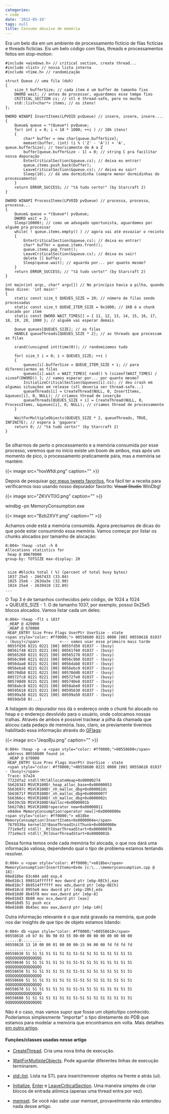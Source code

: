 ```yaml
---
categories:
- code
date: '2012-05-19'
tags: null
title: Consumo abusivo de memória
---
```


Era um belo dia em um ambiente de processamento fictício de filas fictícias e threads fictícias. Eis um belo código com filas, threads e processamentos feitos em stop-motion:

```
#include <windows.h> // critical section, create thread...
#include <list> // nossa lista interna
#include <time.h> // randomização

struct Queue // uma fila (duh)
{
    size_t bufferSize; // cada item é um buffer de tamanho fixo
    DWORD wait; // antes de processar, aguardemos esse tempo fixo
    CRITICAL_SECTION cs; // stl é thread-safe, pero no mucho
    std::list<char*> items; // os itens!
};

DWORD WINAPI InsertItems(LPVOID pvQueue) // insere, insere, insere....
{
    Queue& queue = *(Queue*) pvQueue;
    for( int i = 0; i < 10 * 1000; ++i ) // 10k itens!
    {
        char* buffer = new char[queue.bufferSize];
        memset(buffer, (int) (i % ('Z' - 'A')) + 'A', queue.bufferSize); // teoricamente de A a Z
        buffer[queue.bufferSize - 1] = 0; // string C pra facilitar nossa depuração
        EnterCriticalSection(&queue.cs); // deixa eu entrar!
        queue.items.push_back(buffer);
        LeaveCriticalSection(&queue.cs); // deixa eu sair!
        Sleep(10); // dá uma dormidinha (sempre menor dormidinhas do processamento)
    }
    return ERROR_SUCCESS; // "tá tudo certo!" (by Starcraft 2)
}

DWORD WINAPI ProcessItems(LPVOID pvQueue) // processa, processa, processa...
{
    Queue& queue = *(Queue*) pvQueue;
    DWORD wait = 2;
    Sleep(10000); // como um advogado oportunista, aguardamos por alguém pra processar
    while( ! queue.items.empty() ) // agora vai até esvaziar o recinto
    {
        EnterCriticalSection(&queue.cs); // deixa eu entrar!
        char* buffer = queue.items.front();
        queue.items.pop_front();
        LeaveCriticalSection(&queue.cs); // deixa eu sair!
        delete [] buffer;
        Sleep(queue.wait); // aguarda por... por quanto mesmo?
    }
    return ERROR_SUCCESS; // "tá tudo certo!" (by Starcraft 2)
}

int main(int argc, char* argv[]) // No princípio havia a pilha, quando Deus disse: 'int main!'
{
    static const size_t QUEUES_SIZE = 20; // número de filas sendo processadas
    static const size_t QUEUE_ITEM_SIZE = 0x1000; // 1KB é o chunk alocado por item
    static const DWORD WAIT_TIMES[] = { 11, 12, 13, 14, 15, 16, 17, 18, 19, 20, 1000 }; // alguém vai esperar demais

    Queue queues[QUEUES_SIZE]; // as filas
    HANDLE queueThreads[QUEUES_SIZE * 2]; // as threads que processam as filas

    srand((unsigned int)time(0)); // randomizemos tudo

    for( size_t i = 0; i < QUEUES_SIZE; ++i )
    {
        queues[i].bufferSize = QUEUE_ITEM_SIZE + i; // para diferenciarmos as filas
        queues[i].wait = WAIT_TIMES[ rand() % (sizeof(WAIT_TIMES) / sizeof(DWORD)) ]; // vamos esperar por... por quanto mesmo?
        InitializeCriticalSection(&queues[i].cs); // deu crash em algumas situações em release (stl deveria ser thread-safe...)
        queueThreads[i] = CreateThread(NULL, 0, InsertItems, &queues[i], 0, NULL); // criamos thread de inserção
        queueThreads[QUEUES_SIZE + i] = CreateThread(NULL, 0, ProcessItems, &queues[i], 0, NULL); // criamos thread de processamento
    }

    WaitForMultipleObjects(QUEUES_SIZE * 2, queueThreads, TRUE, INFINITE); // espera a 'gaguera'
    return 0; // "tá tudo certo!" (by Starcraft 2)
}
 

```

Se olharmos de perto o processamento e a memória consumida por esse processo, veremos que no início existe um boom de ambos, mas após um momento de pico, o processamento praticamente pára, mas a memória se mantém:

{{< image src="hoxWfdi.png" caption="" >}}

Depois de pesquisar [por meus tweets favoritos](https://twitter.com/#!/caloni/status/138632431765954560), fica fácil ter a receita para verificarmos isso usando nosso depurador favorito: <del>Visual Studio</del> WinDbg!

{{< image src="ZKVVT0O.png" caption="" >}}

windbg -pn MemoryConsumption.exe

{{< image src="Bzb2XVY.png" caption="" >}}

Achamos onde está a memória consumida. Agora precisamos de dicas do que pode estar consumindo essa memória. Vamos começar por listar os chunks alocados por tamanho de alocação:

    
    0:004> !heap -stat -h 0
    Allocations statistics for
     heap @ 00670000
    group-by: TOTSIZE max-display: 20

    
     size #blocks total ( %) (percent of total busy bytes)
     1037 25e5 - 2667433 (33.04)
     1025 25e6 - 263da3e (32.90)
     1024 25e4 - 2639410 (32.89)
    ...

O Top 3 é de tamanhos conhecidos pelo código, de 1024 a 1024 + QUEUES_SIZE - 1. O de tamanho 1037, por exemplo, possui 0x25e5 blocos alocados. Vamos listar cada um deles:

    
    0:004> !heap -flt s 1037
     _HEAP @ 420000
     _HEAP @ 670000
     HEAP_ENTRY Size Prev Flags UserPtr UserSize - state
    <span style="color: #ff0000;"> 00558600 0221 0000 [00] 00558618 01037 - (busy)</span>         <--- vamos usar esse primeiro mais tarde
     0055fd38 0221 0221 [00] 0055fd50 01037 - (busy)
     00561f48 0221 0221 [00] 00561f60 01037 - (busy)
     00565260 0221 0221 [00] 00565278 01037 - (busy)
     0056c998 0221 0221 [00] 0056c9b0 01037 - (busy)
     0056daa0 0221 0221 [00] 0056dab8 01037 - (busy)
     0056eba8 0221 0221 [00] 0056ebc0 01037 - (busy)
     00570db8 0221 0221 [00] 00570dd0 01037 - (busy)
     00572fc8 0221 0221 [00] 00572fe0 01037 - (busy)
     005740d0 0221 0221 [00] 005740e8 01037 - (busy)
     0058abc8 0221 0221 [00] 0058abe0 01037 - (busy)
     00595618 0221 0221 [00] 00595630 01037 - (busy)
     00599a38 0221 0221 [00] 00599a50 01037 - (busy)
     0059de58 0(...)

A listagem do depurador nos dá o endereço onde o chunk foi alocado no heap e o endereço devolvido para o usuário, onde colocamos nossas tralhas. Através de ambos é possível trackear a pilha da chamada que alocou cada pedaço de memória. Isso, claro, se previamente tivermos habilitado essa informação através do [GFlags](http://msdn.microsoft.com/en-us/library/windows/hardware/ff549596(v=vs.85).aspx):

{{< image src="JeqoBju.png" caption="" >}}

    
    0:004> !heap -p -a <span style="color: #ff0000;">00558600</span>
     address 00558600 found in
     _HEAP @ 670000
     HEAP_ENTRY Size Prev Flags UserPtr UserSize - state
     <span style="color: #ff0000;">00558600 0221 0000 [00] 00558618 01037 - (busy)</span>
     Trace: b7a24
     7722dfa2 ntdll!RtlAllocateHeap+0x00000274
     5b628343 MSVCR100D!_heap_alloc_base+0x00000053
     5b63697c MSVCR100D!_nh_malloc_dbg+0x000002dc
     5b63671f MSVCR100D!_nh_malloc_dbg+0x0000007f
     5b6366cc MSVCR100D!_nh_malloc_dbg+0x0000002c
     5b639c5b MSVCR100D!malloc+0x0000001b
     5b627db1 MSVCR100D!operator new+0x00000011
     e84dee MemoryConsumption!operator new[]+0x0000000e
    <span style="color: #ff0000;"> e818be MemoryConsumption!InsertItems+0x0000004e</span>
     7679339a kernel32!BaseThreadInitThunk+0x0000000e
     771e9ef2 ntdll!__RtlUserThreadStart+0x00000070
     771e9ec5 ntdll!_RtlUserThreadStart+0x0000001b

Dessa forma temos onde cada memória foi alocada, o que nos dará uma informação valiosa, dependendo qual o tipo de problema estamos tentando resolver.

    
    0:004> u <span style="color: #ff0000;">e818be</span>
    MemoryConsumption!InsertItems+0x4e [c:\...\memoryconsumption.cpp @ 18]:
    00e818be 83c404 add esp,4
    00e818c1 898514ffffff mov dword ptr [ebp-0ECh],eax
    00e818c7 8b9514ffffff mov edx,dword ptr [ebp-0ECh]
    00e818cd 8955e0 mov dword ptr [ebp-20h],edx
    00e818d0 8b45f8 mov eax,dword ptr [ebp-8]
    00e818d3 8b08 mov ecx,dword ptr [eax]
    00e818d5 51 push ecx
    00e818d6 8b45ec mov eax,dword ptr [ebp-14h]

Outra informação relevante é o que está gravado na memória, que pode nos dar insights de que tipo de objeto estamos lidando:

    
    0:004> db <span style="color: #ff0000;">00558618</span>
    00558618 c0 b7 8c 0b 98 03 55 00-00 00 00 00 00 00 00 00 ......U.........
    00558628 13 10 00 00 01 00 00 00-15 94 00 00 fd fd fd fd ................
    00558638 51 51 51 51 51 51 51 51-51 51 51 51 51 51 51 51 QQQQQQQQQQQQQQQQ
    00558648 51 51 51 51 51 51 51 51-51 51 51 51 51 51 51 51 QQQQQQQQQQQQQQQQ
    00558658 51 51 51 51 51 51 51 51-51 51 51 51 51 51 51 51 QQQQQQQQQQQQQQQQ
    00558668 51 51 51 51 51 51 51 51-51 51 51 51 51 51 51 51 QQQQQQQQQQQQQQQQ
    00558678 51 51 51 51 51 51 51 51-51 51 51 51 51 51 51 51 QQQQQQQQQQQQQQQQ
    00558688 51 51 51 51 51 51 51 51-51 51 51 51 51 51 51 51 QQQQQQQQQQQQQQQQ

Não é o caso, mas vamos supor que fosse um objeto/tipo conhecido. Poderíamos simplesmente "importar" o tipo diretamente do PDB que estamos para modelar a memória que encontramos em volta. Mais detalhes [em outro artigo](http://www.caloni.com.br/importando-tipos-de-outros-projetos).

#### Funções/classes usadas nesse artigo

    
  * [CreateThread](http://msdn.microsoft.com/en-us/library/windows/desktop/ms682453(v=vs.85).aspx). Cria uma nova linha de execução.

    
  * [WaitForMultipleObjects](http://msdn.microsoft.com/en-us/library/windows/desktop/ms687025(v=vs.85).aspx). Pode aguardar diferentes linhas de execução terminarem.

    
  * [std::list](http://www.cplusplus.com/reference/stl/list/front/). Lista na STL para inserir/remover objetos na frente e atrás (ui).

    
  * [Initialize](http://msdn.microsoft.com/en-us/library/windows/desktop/ms683472(v=vs.85).aspx), [Enter](http://msdn.microsoft.com/en-us/library/windows/desktop/ms682608(v=vs.85).aspx) e [LeaveCriticalSection](http://msdn.microsoft.com/en-us/library/windows/desktop/ms684169(v=vs.85).aspx). Uma maneira simples de criar blocos de entrada atômica (apenas uma thread entra por vez).

    
  * [memset](http://www.cplusplus.com/reference/clibrary/cstring/memset/). Se você não sabe usar memset, provavelmente não entendeu nada desse artigo.